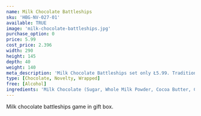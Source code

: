 ```yaml
---
name: Milk Chocolate Battleships
sku: 'HBG-NV-027-01'
available: TRUE
image: 'milk-chocolate-battleships.jpg'
purchase_option: 0
price: 5.99
cost_price: 2.396
width: 290
height: 145
depth: 40
weight: 140
meta_description: 'Milk Chocolate Battleships set only Ł5.99. Traditional sweets and more at Humbugs Confectionery Store. Specialists in satisfying your sweet tooth!"),"")'
type: [Chocolate, Novelty, Wrapped]
free: [Alcohol]
ingredients: 'Milk Chocolate (Sugar, Whole Milk Powder, Cocoa Butter, Cocoa Mass, Emulsifier: Soya, Lecithin; Flavouring: Natural Vanilla), Milk Chocolate Contains: Cocoa Solids 31%, Milk Solids 20%'
---
```

Milk chocolate battleships game in gift box.